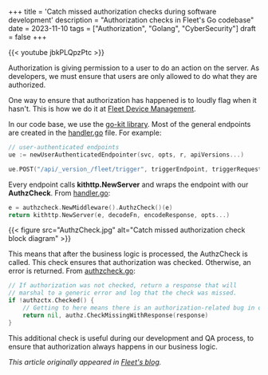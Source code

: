 +++
title = 'Catch missed authorization checks during software development'
description = "Authorization checks in Fleet's Go codebase"
date = 2023-11-10
tags = ["Authorization", "Golang", "CyberSecurity"]
draft = false
+++

{{< youtube jbkPLQpzPtc >}}

Authorization is giving permission to a user to do an action on the server.
As developers, we must ensure that users are only allowed to do what they are authorized.

One way to ensure that authorization has happened is to loudly flag when it hasn't.
This is how we do it at [Fleet Device Management](https://www.fleetdm.com).

In our code base, we use the [go-kit library](https://github.com/go-kit/kit). Most of the general endpoints are created
in the [handler.go](https://github.com/fleetdm/fleet/blob/36421bd5055d37a4c39a04e0f9bd96ad47951131/server/service/handler.go#L729) file. For example:

```go
// user-authenticated endpoints
ue := newUserAuthenticatedEndpointer(svc, opts, r, apiVersions...)

ue.POST("/api/_version_/fleet/trigger", triggerEndpoint, triggerRequest{})
```

Every endpoint calls **kithttp.NewServer** and wraps the endpoint with our **AuthzCheck**.
From [handler.go](https://github.com/fleetdm/fleet/blob/36421bd5055d37a4c39a04e0f9bd96ad47951131/server/service/handler.go#L729):

```go
e = authzcheck.NewMiddleware().AuthzCheck()(e)
return kithttp.NewServer(e, decodeFn, encodeResponse, opts...)
```

{{< figure src="AuthzCheck.jpg" alt="Catch missed authorization check block diagram" >}}

This means that after the business logic is processed, the AuthzCheck is called. 
This check ensures that authorization was checked. Otherwise, an error is returned. 
From [authzcheck.go](https://github.com/fleetdm/fleet/blob/36421bd5055d37a4c39a04e0f9bd96ad47951131/server/service/middleware/authzcheck/authzcheck.go#L51):

```go
// If authorization was not checked, return a response that will
// marshal to a generic error and log that the check was missed.
if !authzctx.Checked() {
    // Getting to here means there is an authorization-related bug in our code.
    return nil, authz.CheckMissingWithResponse(response)
}
```

This additional check is useful during our development and QA process, to ensure that authorization always happens in our business logic.

_This article originally appeared in [Fleet's blog](https://fleetdm.com/guides/catch-missed-authorization-checks-during-software-development)._
